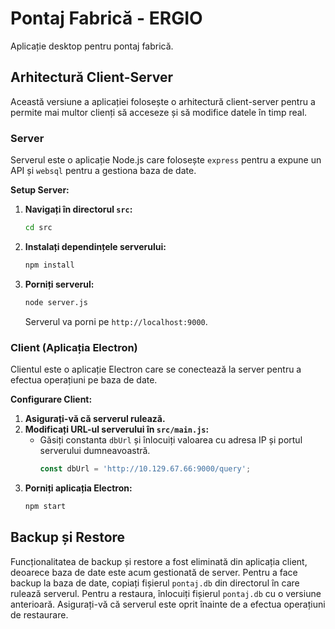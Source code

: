 # Pontaj Fabrică - ERGIO

Aplicație desktop pentru pontaj fabrică.

## Arhitectură Client-Server

Această versiune a aplicației folosește o arhitectură client-server pentru a permite mai multor clienți să acceseze și să modifice datele în timp real.

### Server

Serverul este o aplicație Node.js care folosește `express` pentru a expune un API și `websql` pentru a gestiona baza de date.

**Setup Server:**

1.  **Navigați în directorul `src`:**
    ```bash
    cd src
    ```
2.  **Instalați dependințele serverului:**
    ```bash
    npm install
    ```
3.  **Porniți serverul:**
    ```bash
    node server.js
    ```
    Serverul va porni pe `http://localhost:9000`.

### Client (Aplicația Electron)

Clientul este o aplicație Electron care se conectează la server pentru a efectua operațiuni pe baza de date.

**Configurare Client:**

1.  **Asigurați-vă că serverul rulează.**
2.  **Modificați URL-ul serverului în `src/main.js`:**
    -   Găsiți constanta `dbUrl` și înlocuiți valoarea cu adresa IP și portul serverului dumneavoastră.
        ```javascript
        const dbUrl = 'http://10.129.67.66:9000/query';
        ```
3.  **Porniți aplicația Electron:**
    ```bash
    npm start
    ```

## Backup și Restore

Funcționalitatea de backup și restore a fost eliminată din aplicația client, deoarece baza de date este acum gestionată de server. Pentru a face backup la baza de date, copiați fișierul `pontaj.db` din directorul în care rulează serverul. Pentru a restaura, înlocuiți fișierul `pontaj.db` cu o versiune anterioară. Asigurați-vă că serverul este oprit înainte de a efectua operațiuni de restaurare.
